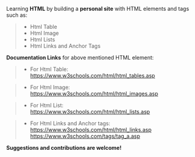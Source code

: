 Learning __HTML__ by building a __personal site__ with HTML elements and tags such as: <br>
> * Html Table <br>
> * Html Image <br> 
> * Html Lists <br>
> * Html Links and Anchor Tags <br>

  
  
__Documentation Links__ for above mentioned HTML element: <br>
> * For Html Table: <br>
https://www.w3schools.com/html/html_tables.asp <br> 

> * For Html Image: <br>
https://www.w3schools.com/html/html_images.asp <br>

> * For Html List: <br>
https://www.w3schools.com/html/html_lists.asp <br>

> * For Html Links and Anchor tags: <br>
https://www.w3schools.com/html/html_links.asp <br>
https://www.w3schools.com/tags/tag_a.asp <br>


__Suggestions and contributions are welcome!__<br>
